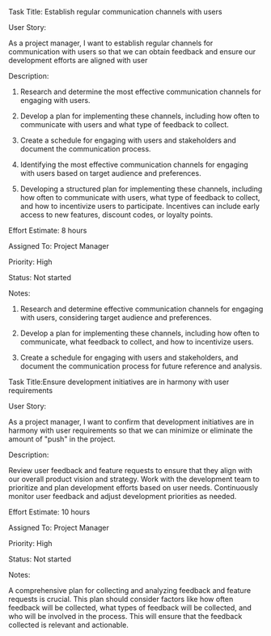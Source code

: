 Task Title: Establish regular communication channels with users

User Story: 

As a project manager, I want to establish regular channels for communication with users so that we can 
obtain feedback and ensure our development efforts are aligned with user

Description: 

1. Research and determine the most effective communication channels for engaging with users.

2. Develop a plan for implementing these channels, including how often to communicate with users and 
what type of feedback to collect. 

3. Create a schedule for engaging with users and stakeholders and document the communication process.
4. Identifying the most effective communication channels for engaging with users based on target 
audience and preferences.
5. Developing  a structured plan for implementing these channels, including how often to communicate 
with users, what type of feedback to collect, and how to incentivize users to participate. Incentives can include early access to new features, discount codes, or loyalty points.

Effort Estimate: 8 hours

Assigned To: Project Manager

Priority: High

Status: Not started

Notes:

1. Research and determine effective communication channels for engaging with users, considering target audience and preferences.

2. Develop a plan for implementing these channels, including how often to communicate, what feedback to collect, and how to incentivize users.

3. Create a schedule for engaging with users and stakeholders, and document the communication process for future reference and analysis.



Task Title:Ensure development initiatives are in harmony with user requirements

User Story:

As a project manager, I want to confirm that development initiatives are in harmony with user 
requirements so that we can minimize or eliminate the amount of "push" in the project.

Description: 

Review user feedback and feature requests to ensure that they align with our overall product vision 
and strategy. Work with the development team to prioritize and plan development efforts based on user 
needs. Continuously monitor user feedback and adjust development priorities as needed.

Effort Estimate: 10 hours

Assigned To: Project Manager

Priority: High

Status: Not started

Notes:

A comprehensive plan for collecting and analyzing feedback and feature requests is crucial. 
This plan should consider factors like how often feedback will be collected, what types of feedback 
will be collected, and who will be involved in the process. This will ensure that the feedback 
collected is relevant and actionable.


